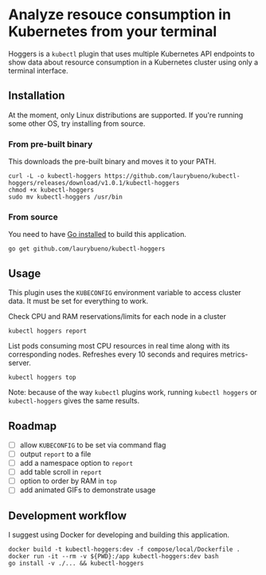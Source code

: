 # Analyze resouce consumption in Kubernetes from your terminal
Hoggers is a `kubectl` plugin that uses multiple Kubernetes API endpoints to show data about resource consumption in a Kubernetes cluster using only a terminal interface.

## Installation
At the moment, only Linux distributions are supported. If you're running some other OS, try installing from source.

### From pre-built binary
This downloads the pre-built binary and moves it to your PATH.
```
curl -L -o kubectl-hoggers https://github.com/laurybueno/kubectl-hoggers/releases/download/v1.0.1/kubectl-hoggers
chmod +x kubectl-hoggers
sudo mv kubectl-hoggers /usr/bin
```

### From source
You need to have [Go installed](https://golang.org/doc/install) to build this application.
```
go get github.com/laurybueno/kubectl-hoggers
```

## Usage
This plugin uses the `KUBECONFIG` environment variable to access cluster data. It must be set for everything to work.

Check CPU and RAM reservations/limits for each node in a cluster
```
kubectl hoggers report
```

List pods consuming most CPU resources in real time along with its corresponding nodes. Refreshes every 10 seconds and requires metrics-server.
```
kubectl hoggers top
```

Note: because of the way `kubectl` plugins work, running `kubectl hoggers` or `kubectl-hoggers` gives the same results.

## Roadmap
- [ ] allow `KUBECONFIG` to be set via command flag
- [ ] output `report` to a file
- [ ] add a namespace option to `report`
- [ ] add table scroll in `report`
- [ ] option to order by RAM in `top`
- [ ] add animated GIFs to demonstrate usage

## Development workflow
I suggest using Docker for developing and building this application.

```
docker build -t kubectl-hoggers:dev -f compose/local/Dockerfile .
docker run -it --rm -v ${PWD}:/app kubectl-hoggers:dev bash
go install -v ./... && kubectl-hoggers
```
